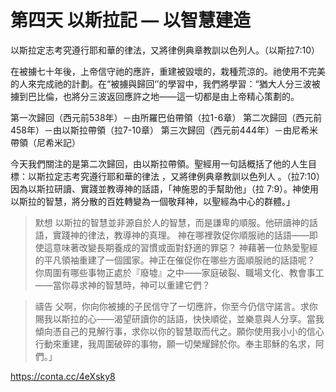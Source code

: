 # 第四天 以斯拉記 — 以智慧建造
以斯拉定志考究遵行耶和華的律法，又將律例典章教訓以色列人。（以斯拉7:10）

在被擄七十年後，上帝信守祂的應許，重建被毀壞的，栽種荒涼的。祂使用不完美的人來完成祂的計劃。在“被擄與歸回‘’的學習中，我們將學習：“猶大人分三波被擄到巴比倫，也將分三波返回應許之地——這一切都是由上帝精心策劃的。

第一次歸回（西元前538年）－由所羅巴伯帶領（拉1-6章）
第二次歸回（西元前458年）－由以斯拉帶領（拉7-10章）
第三次歸回（西元前444年）－由尼希米帶領（尼希米記）

今天我們關注的是第二次歸回，由以斯拉帶領。聖經用一句話概括了他的人生目標：以斯拉定志考究遵行耶和華的律法 ，又將律例典章教訓以色列人 。（拉7:10）
因為以斯拉研讀、實踐並教導神的話語，「神施恩的手幫助他」（拉 7:9）。神使用以斯拉的智慧，將分散的百姓轉變為一個敬拜神，以聖經為中心的群體。」
                      
> 默想
以斯拉的智慧並非源自於人的智慧，而是謙卑的順服。他研讀神的話語，實踐神的律法，教導神的真理。
神在哪裡敦促你順服祂的話語——即使這意味著改變長期養成的習慣或面對舒適的罪惡？
神藉著一位熱愛聖經的平凡領袖重建了一個國家。神正在催促你在哪些方面順服祂的話語呢？
你周圍有哪些事物正處於『廢墟』之中——家庭破裂、職場文化、教會事工——當你尋求神的智慧時，神可以重建它們？
                   
> 禱告
父啊，你向你被擄的子民信守了一切應許，你至今仍信守諾言。求你賜我以斯拉的心——渴望研讀你的話語，快快順從，並樂意與人分享。當我傾向憑自己的見解行事，求你以你的智慧取而代之。願你使用我小小的信心行動來重建，我周圍破碎的事物，願一切榮耀歸於你。奉主耶穌的名求，阿們。」

https://conta.cc/4eXsky8